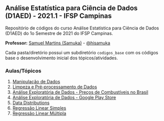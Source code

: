 ## Análise Estatística para Ciência de Dados (D1AED) - 2021.1 - IFSP Campinas
Repositório de códigos do curso Análise Estatística para Ciência de Dados (D1AED) do 1o Semestre de 2021 do IFSP Campinas.

**Professor:** [Samuel Martins (Samuka)](http://hisamuka.github.io/) - [@hisamuka](https://github.com/hisamuka)

Cada pasta/diretório possui um subdiretório `codigos_base` com os códigos base o desenvolvimento inicial dos tópicos/atividades.

### Aulas/Tópicos
1. [Manipulação de Dados](https://github.com/xavecoding/IFSP-CMP-D1AED-2021.1/tree/main/manipulacao_de_dados)
2. [Limpeza e Pré-processamento de Dados](https://github.com/xavecoding/IFSP-CMP-D1AED-2021.1/blob/main/analise_exploratoria_de_dados/limpeza_e_preprocessamento_de_dados_googleplaystore.ipynb)
3. [Análise Exploratória de Dados - Preços de Combustíveis no Brasil](https://github.com/xavecoding/IFSP-CMP-D1AED-2021.1/blob/main/analise_exploratoria_de_dados/analise_exploratoria_de_dados_precos_combustiveis.ipynb)
4. [Análise Exploratória de Dados - Google Play Store](https://github.com/xavecoding/IFSP-CMP-D1AED-2021.1/blob/main/analise_exploratoria_de_dados/analise_exploratoria_de_dados_googleplaystore.ipynb)
5. [Data Distributions](https://github.com/xavecoding/IFSP-CMP-D1AED-2021.1/tree/main/data_distributions)
6. [Regressão Linear Simples](https://github.com/xavecoding/IFSP-CMP-D1AED-2021.1/blob/main/regressao_linear/regressao_linear_simples.ipynb)
6. [Regressão Linear Múltipla](https://github.com/xavecoding/IFSP-CMP-D1AED-2021.1/blob/main/regressao_linear/regressao_linear_multipla.ipynb)
